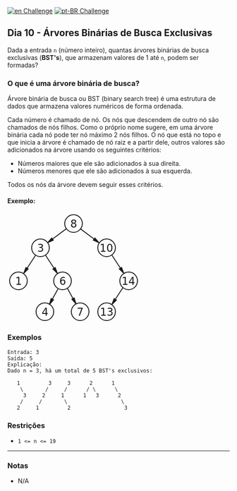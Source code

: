 [![en Challenge](https://img.shields.io/badge/-en-blue)](README.md)
[![pt-BR Challenge](https://img.shields.io/badge/-pt--BR-brightgreen)](README_pt-BR.md)

## Dia 10 - Árvores Binárias de Busca Exclusivas

Dada a entrada `n` (número inteiro), quantas árvores binárias de busca exclusivas (**BST's**), que armazenam valores de 1 até `n`, podem ser formadas?

### O que é uma árvore binária de busca?
Árvore binária de busca ou BST (binary search tree) é uma estrutura de dados que armazena valores numéricos de forma ordenada. 

Cada número é chamado de nó. Os nós que descendem de outro nó são chamados de nós filhos. Como o próprio nome sugere, em uma árvore binária cada nó pode ter nó máximo 2 nós filhos. O nó que está no topo e que inicia a árvore é chamado de nó raiz e a partir dele, outros valores são adicionados na árvore usando os seguintes critérios:

 - Números maiores que ele são adicionados à sua direita.
 - Números menores que ele são adicionados à sua esquerda.

Todos os nós da árvore devem seguir esses critérios.

#### Exemplo:

<svg width="300" height="250" xmlns:cc="http://creativecommons.org/ns#" xmlns:dc="http://purl.org/dc/elements/1.1/" xmlns:pdf="http://ns.adobe.com/pdf/1.3/" xmlns:rdf="http://www.w3.org/1999/02/22-rdf-syntax-ns#" space="preserve" version="1.0" viewBox="0 0 289.33 253" xmlns:xap="http://ns.adobe.com/xap/1.0/" xmlns="http://www.w3.org/2000/svg">
<g transform="matrix(1.012 0 0 1.012 180.09 42.504)" stroke-width="2">
<circle transform="translate(70 -15)" cx="-105" cy="-2" r="20" fill="none" stroke="currentColor"/>
<text x="-42.312504" y="-8.09375" fill="currentColor" font-family="'DejaVu Sans'" style="line-height:0%" space="preserve"><tspan x="-42.312504" y="-8.09375" font-size="24px" style="line-height:1.25">8</tspan></text>
</g>
<g transform="matrix(1.012 0 0 1.012 104.19 98.164)" stroke-width="2">
<circle transform="translate(70 -15)" cx="-105" cy="-2" r="20" fill="none" stroke="currentColor"/>
<text x="-42.312504" y="-8.09375" fill="currentColor" font-family="'DejaVu Sans'" style="line-height:0%" space="preserve"><tspan x="-42.312504" y="-8.09375" font-size="24px" style="line-height:1.25">3</tspan></text>
</g>
<g transform="matrix(1.012 0 0 1.012 255.99 98.164)" stroke-width="2">
<circle transform="translate(70 -15)" cx="-105" cy="-2" r="20" fill="none" stroke="currentColor"/>
<text x="-50.75" y="-8.09375" fill="currentColor" font-family="'DejaVu Sans'" style="line-height:0%" space="preserve"><tspan x="-50.75" y="-8.09375" font-size="24px" style="line-height:1.25">10</tspan></text>
</g>
<g transform="matrix(1.012 0 0 1.012 53.587 174.06)" stroke-width="2">
<circle transform="translate(70 -15)" cx="-105" cy="-2" r="20" fill="none" stroke="currentColor"/>
<text x="-42.312504" y="-8.09375" fill="currentColor" font-family="'DejaVu Sans'" style="line-height:0%" space="preserve"><tspan x="-42.312504" y="-8.09375" font-size="24px" style="line-height:1.25">1</tspan></text>
</g>
<g transform="matrix(1.012 0 0 1.012 154.79 174.06)" stroke-width="2">
<circle transform="translate(70 -15)" cx="-105" cy="-2" r="20" fill="none" stroke="currentColor"/>
<text x="-42.312504" y="-8.09375" fill="currentColor" font-family="'DejaVu Sans'" style="line-height:0%" space="preserve"><tspan x="-42.312504" y="-8.09375" font-size="24px" style="line-height:1.25">6</tspan></text>
</g>
<g transform="matrix(1.012 0 0 1.012 306.59 174.06)" stroke-width="2">
<circle transform="translate(70 -15)" cx="-105" cy="-2" r="20" fill="none" stroke="currentColor"/>
<text x="-50.75" y="-8.09375" fill="currentColor" font-family="'DejaVu Sans'" style="line-height:0%" space="preserve"><tspan x="-50.75" y="-8.09375" font-size="24px" style="line-height:1.25">14</tspan></text>
</g>
<g transform="matrix(1.012 0 0 1.012 114.31 244.9)" stroke-width="2">
<circle transform="translate(70 -15)" cx="-105" cy="-2" r="20" fill="none" stroke="currentColor"/>
<text x="-42.312504" y="-8.09375" fill="currentColor" font-family="'DejaVu Sans'" style="line-height:0%" space="preserve"><tspan x="-42.312504" y="-8.09375" font-size="24px" style="line-height:1.25">4</tspan></text>
</g>
<g transform="matrix(1.012 0 0 1.012 186.99 244.74)" stroke-width="2">
<circle transform="translate(78.174 -14.842)" cx="-105" cy="-2" r="20" fill="none" stroke="currentColor"/>
<text x="-34.312504" y="-8.09375" fill="currentColor" font-family="'DejaVu Sans'" style="line-height:0%" space="preserve"><tspan x="-34.312504" y="-8.09375" font-size="24px" style="line-height:1.25">7</tspan></text>
</g>
<g transform="matrix(1.012 0 0 1.012 255.99 244.9)" stroke-width="2">
<circle transform="translate(70 -15)" cx="-105" cy="-2" r="20" fill="none" stroke="currentColor"/>
<text x="-50.062504" y="-8.34375" fill="currentColor" font-family="'DejaVu Sans'" style="line-height:0%" space="preserve"><tspan x="-50.062504" y="-8.34375" font-size="24px" style="line-height:1.25">13</tspan></text>
</g>
<g transform="rotate(233.29 124.62 83.805)" fill="currentColor" stroke="currentColor" stroke-width="2">
<path d="m159.86 60.696-3.048 14.192h6.096z"/>
<path d="m159.85 70.84v43.936"/>
</g>
<g transform="matrix(.59774 -.80169 -.80169 -.59774 156.41 233.81)" fill="currentColor" stroke="currentColor" stroke-width="2">
<path d="m159.86 60.696-3.048 14.192h6.096z"/>
<path d="m159.85 70.84v43.936"/>
</g>
<g transform="rotate(213.22 106.81 119.54)" fill="currentColor" stroke="currentColor" stroke-width="2">
<path d="m159.86 60.696-3.048 14.192h6.096z"/>
<path d="m159.85 70.84v39.919"/>
</g>
<g transform="matrix(.83655 -.5479 -.5479 -.83655 7.2566 278.15)" fill="currentColor" stroke="currentColor" stroke-width="2">
<path d="m159.86 60.696-3.048 14.192h6.096z"/>
<path d="m159.85 70.84v39.919"/>
</g>
<g transform="matrix(.83655 -.5479 -.5479 -.83655 159.56 277.89)" fill="currentColor" stroke="currentColor" stroke-width="2">
<path d="m159.86 60.696-3.048 14.192h6.096z"/>
<path d="m159.85 70.84v39.919"/>
</g>
<g transform="rotate(213.22 218.72 125.05)" fill="currentColor" stroke="currentColor" stroke-width="2">
<path d="m159.86 60.696-3.048 14.192h6.096z"/>
<path d="m159.85 70.84v36.278"/>
</g>
<g transform="matrix(.87594 -.48242 -.48242 -.87594 39.63 340.2)" fill="currentColor" stroke="currentColor" stroke-width="2">
<path d="m159.86 60.696-3.048 14.192h6.096z"/>
<path d="m159.85 70.84v31.131"/>
</g>
<g transform="rotate(208.84 143.87 145.08)" fill="currentColor" stroke="currentColor" stroke-width="2">
<path d="m159.86 60.696-3.048 14.192h6.096z"/>
<path d="m159.85 70.84v31.131"/>
</g>
</svg>

### Exemplos

```text
Entrada: 3
Saída: 5
Explicação:
Dado n = 3, há um total de 5 BST's exclusivos:

   1         3     3      2      1
    \       /     /      / \      \
     3     2     1      1   3      2
    /     /       \                 \
   2     1         2                 3
```

### Restrições

- `1 <= n <= 19`

---

### Notas

- N/A